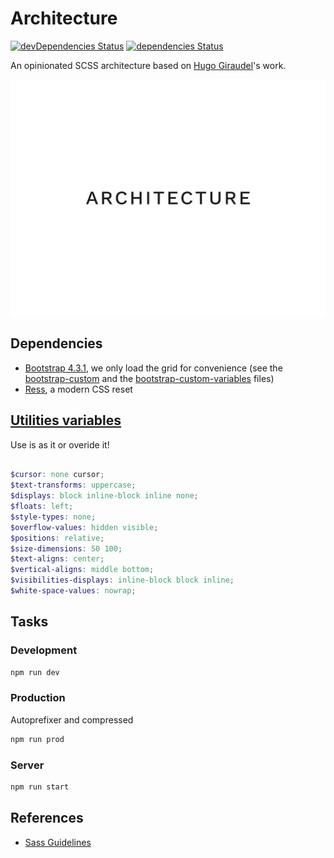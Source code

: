 # Architecture

[![devDependencies Status](https://david-dm.org/19h47/architecture/dev-status.svg)](https://david-dm.org/19h47/architecture?type=dev)
[![dependencies Status](https://david-dm.org/19h47/architecture/status.svg)](https://david-dm.org/19h47/architecture)

An opinionated SCSS architecture based on [Hugo Giraudel](https://github.com/HugoGiraudel)'s work.

![Architecture](architecture.png)

## Dependencies

- [Bootstrap 4.3.1](https://github.com/twbs/bootstrap), we only load the grid for convenience (see the [bootstrap-custom](https://github.com/19h47/architecture/blob/master/assets/stylesheets/vendors/_bootstrap-custom.scss) and the [bootstrap-custom-variables](https://github.com/19h47/architecture/blob/master/assets/stylesheets/vendors/_bootstrap-custom-variables.scss) files)
- [Ress](https://github.com/filipelinhares/ress), a modern CSS reset

## [Utilities variables](https://github.com/19h47/architecture/blob/master/src/stylesheets/utilities/_variables.scss)

Use is as it or overide it!

```scss

$cursor: none cursor;
$text-transforms: uppercase;
$displays: block inline-block inline none;
$floats: left;
$style-types: none;
$overflow-values: hidden visible;
$positions: relative;
$size-dimensions: 50 100;
$text-aligns: center;
$vertical-aligns: middle bottom;
$visibilities-displays: inline-block block inline;
$white-space-values: nowrap;

```

## Tasks

### Development

```bash
npm run dev
```

### Production

Autoprefixer and compressed

```bash
npm run prod
```

### Server

```bash
npm run start
```

## References

- [Sass Guidelines](https://sass-guidelin.es/#architecture)
